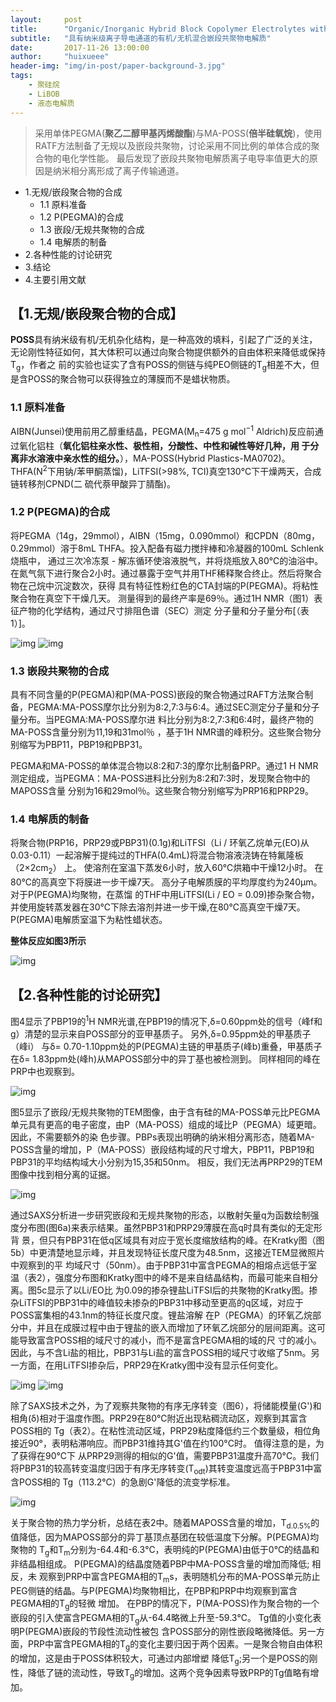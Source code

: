 ```yaml
---
layout:     post
title:      "Organic/Inorganic Hybrid Block Copolymer Electrolytes with Nanoscale Ion-Conducting Channels for Lithium Ion Batteries"
subtitle:   "具有纳米级离子导电通道的有机/无机混合嵌段共聚物电解质"
date:       2017-11-26 13:00:00
author:     "huixueee"
header-img: "img/in-post/paper-background-3.jpg"
tags:
    - 聚硅烷
    - LiBOB
    - 液态电解质
---
```


>采用单体PEGMA(**聚乙二醇甲基丙烯酸酯**)与MA-POSS(**倍半硅氧烷**)，使用RATF方法制备了无规以及嵌段共聚物，讨论采用不同比例的单体合成的聚合物的电化学性能。
最后发现了嵌段共聚物电解质离子电导率值更大的原因是纳米相分离形成了离子传输通道。

* 1.无规/嵌段聚合物的合成
  + 1.1 原料准备
  + 1.2 P(PEGMA)的合成
  - 1.3 嵌段/无规共聚物的合成
   * 1.4 电解质的制备
* 2.各种性能的讨论研究
* 3.结论
* 4.主要引用文献

## 【1.无规/嵌段聚合物的合成】
**POSS**具有纳米级有机/无机杂化结构，是一种高效的填料，引起了广泛的关注，无论刚性特征如何，其大体积可以通过向聚合物提供额外的自由体积来降低或保持T<sub>g</sub>，作者之
前的实验也证实了含有POSS的侧链与纯PEO侧链的T<sub>g</sub>相差不大，但是含POSS的聚合物可以获得独立的薄膜而不是蜡状物质。

### 1.1 原料准备
AIBN(Junsei)使用前用乙醇重结晶，PEGMA(M<sub>n</sub>=475 g mol<sup>−1</sup> Aldrich)反应前通过氧化铝柱（**氧化铝柱亲水性、极性相，分酸性、中性和碱性等好几种，用
于分离非水溶液中亲水性的组分。**），MA-POSS(Hybrid Plastics-MA0702)。THFA(N<sup>2</sup>下用钠/苯甲酮蒸馏)，LiTFSI(>98%, TCI)真空130°C下干燥两天，合成链转移剂CPND(二
硫代萘甲酸异丁腈酯)。

### 1.2 P(PEGMA)的合成
将PEGMA（14g，29mmol），AIBN（15mg，0.090mmol）和CPDN（80mg，0.29mmol）溶于8mL THFA。投入配备有磁力搅拌棒和冷凝器的100mL Schlenk烧瓶中，
通过三次冷冻泵 - 解冻循环使溶液脱气，并将烧瓶放入80℃的油浴中。在氮气氛下进行聚合2小时。通过暴露于空气并用THF稀释聚合终止。然后将聚合物在己烷中沉淀数次，获得
具有特征性粉红色的CTA封端的P(PEGMA)。将粘性聚合物在真空下干燥几天。 测量得到的最终产率是69％。通过1H NMR（图1）表征产物的化学结构，通过尺寸排阻色谱（SEC）测定
分子量和分子量分布[（表1）]。

![img](/img/in-post/post-3/post-1.jpg)
![img](/img/in-post/post-3/post-2.jpg)

### 1.3 嵌段共聚物的合成
具有不同含量的P(PEGMA)和P(MA-POSS)嵌段的聚合物通过RAFT方法聚合制备，PEGMA:MA-POSS摩尔比分别为8:2,7:3与6:4。通过SEC测定分子量和分子量分布。当PEGMA:MA-POSS摩尔进
料比分别为8:2,7:3和6:4时，最终产物的MA-POSS含量分别为11,19和31mol％ ，基于1H NMR谱的峰积分。这些聚合物分别缩写为PBP11，PBP19和PBP31。

PEGMA和MA-POSS的单体混合物以8:2和7:3的摩尔比制备PRP。通过1 H NMR测定组成，当PEGMA：MA-POSS进料比分别为8:2和7:3时，发现聚合物中的MAPOSS含量
分别为16和29mol％。这些聚合物分别缩写为PRP16和PRP29。

### 1.4 电解质的制备
将聚合物(PRP16，PRP29或PBP31)(0.1g)和LiTFSI（Li / 环氧乙烷单元(EO)从0.03-0.11）一起溶解于提纯过的THFA(0.4mL)将混合物溶液浇铸在特氟隆板（2×2cm<sub>2</sub>）
上。 使溶剂在室温下蒸发6小时，放入60℃烘箱中干燥12小时。 在80℃的高真空下将膜进一步干燥7天。 高分子电解质膜的平均厚度约为240μm。 对于P(PEGMA)均聚物，在蒸馏
的THF中用LiTFSI(Li / EO = 0.09)掺杂聚合物，并使用旋转蒸发器在30℃下除去溶剂并进一步干燥,在80℃高真空干燥7天。P(PEGMA)电解质室温下为粘性蜡状态。

**整体反应如图3所示**

![img](/img/in-post/post-3/post-3.jpg)

## 【2.各种性能的讨论研究】

图4显示了PBP19的<sup>1</sup>H NMR光谱,在PBP19的情况下,δ=0.60ppm处的信号（峰f和g）清楚的显示来自POSS部分的亚甲基质子。 另外,δ=0.95ppm处的甲基质子（峰i）
与δ= 0.70-1.10ppm处的P(PEGMA)主链的甲基质子(峰b)重叠，甲基质子在δ= 1.83ppm处(峰h)从MAPOSS部分中的异丁基也被检测到。 同样相同的峰在PRP中也观察到。

![img](/img/in-post/post-3/post-4.jpg)

图5显示了嵌段/无规共聚物的TEM图像，由于含有硅的MA-POSS单元比PEGMA单元具有更高的电子密度，由P（MA-POSS）组成的域比P（PEGMA）域更暗。因此，不需要额外的染
色步骤。PBPs表现出明确的纳米相分离形态，随着MA-POSS含量的增加，P（MA-POSS）嵌段结构域的尺寸增大，PBP11，PBP19和PBP31的平均结构域大小分别为15,35和50nm。
相反，我们无法再PRP29的TEM图像中找到相分离的证据。

![img](/img/in-post/post-3/post-5.jpg)

通过SAXS分析进一步研究嵌段和无规共聚物的形态，以散射矢量q为函数绘制强度分布图(图6a)来表示结果。虽然PBP31和PRP29薄膜在高q时具有类似的无定形背
景，但只有PBP31在低q区域具有对应于宽长度缩放结构的峰。在Kratky图（图5b）中更清楚地显示峰，并且发现特征长度尺度为48.5nm，这接近TEM显微照片中观察到的平
均域尺寸（50nm）。由于PBP31中富含PEGMA的相熔点远低于室温（表2），强度分布图和Kratky图中的峰不是来自结晶结构，而最可能来自相分离。图5c显示了以Li/EO比
为0.09的掺杂锂盐LiTFSI后的共聚物的Kratky图。掺杂LiTFSI的PBP31中的峰值较未掺杂的PBP31中移动至更高的q区域，对应于POSS富集相的43.1nm的特征长度尺度。锂盐溶解
在P（PEGMA）的环氧乙烷部分中，并且在成膜过程中由于锂盐的嵌入而增加了环氧乙烷部分的层间距离。这可能导致富含POSS相的域尺寸的减小，而不是富含PEGMA相的域的尺
寸的减小。因此，与不含Li盐的相比，PBP31与Li盐的富含POSS相的域尺寸收缩了5nm。另一方面，在用LiTFSI掺杂后，PRP29在Kratky图中没有显示任何变化。

![img](/img/in-post/post-3/post-6.jpg)
![img](/img/in-post/post-3/post-7.jpg)

除了SAXS技术之外，为了观察共聚物的有序无序转变（图6），将储能模量(G')和相角(δ)相对于温度作图。PRP29在80℃附近出现粘稠流动区，观察到其富含POSS相的
Tg（表2）。在粘性流动区域，PRP29粘度降低约三个数量级，相位角接近90°，表明粘滞响应。而PBP31维持其G'值在约100°C时。 值得注意的是，为了获得在90℃下
从PRP29测得的相似的G'值，需要PBP31温度升高70°C。我们将PBP31的较高转变温度归因于有序无序转变(T<sub>odt</sub>)其转变温度远高于PBP31中富含POSS相的
Tg（113.2℃）的急剧G'降低的流变学标准。

![img](/img/in-post/post-3/post-8.jpg)

关于聚合物的热力学分析，总结在表2中。随着MAPOSS含量的增加，T<sub>d.0.5%</sub>的值降低，因为MAPOSS部分的异丁基顶点基团在较低温度下分解。P(PEGMA)均聚物的
T<sub>g</sub>和T<sub>m</sub>分别为-64.4和-6.3℃，表明纯的P(PEGMA)由低于0℃的结晶和非结晶相组成。 P(PEGMA)的结晶度随着PBP中MA-POSS含量的增加而降低; 相反，未
观察到PRP中富含PEGMA相的T<sub>m</sub>s，表明随机分布的MA-POSS单元防止PEG侧链的结晶。与P(PEGMA)均聚物相比，在PBP和PRP中均观察到富含PEGMA相的T<sub>g</sub>的轻微
增加。 在PBP的情况下，P(MA-POSS)作为聚合物的一个嵌段的引入使富含PEGMA相的T<sub>g</sub>从-64.4略微上升至-59.3℃。 Tg值的小变化表明P(PEGMA)嵌段的节段性流动性被包
含POSS部分的刚性嵌段略微降低。另一方面，PRP中富含PEGMA相的T<sub>g</sub>的变化主要归因于两个因素。一是聚合物自由体积的增加，这是由于POSS体积较大，可通过内部增塑
降低T<sub>g</sub>;另一个是POSS的刚性，降低了链的流动性，导致T<sub>g</sub>的增加。这两个竞争因素导致PRP的Tg值略有增加。   